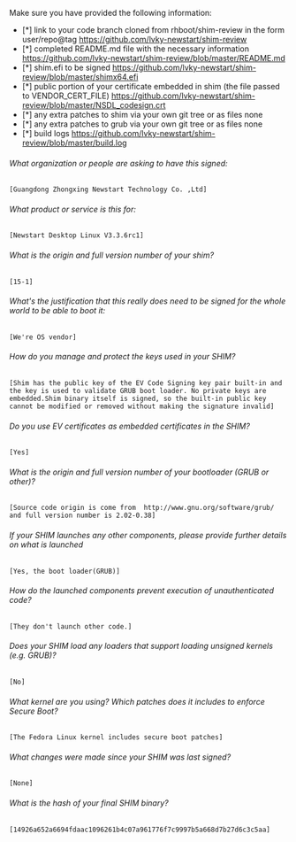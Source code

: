 Make sure you have provided the following information:

 - [*] link to your code branch cloned from rhboot/shim-review in the form user/repo@tag
	https://github.com/lvky-newstart/shim-review
 - [*] completed README.md file with the necessary information
	https://github.com/lvky-newstart/shim-review/blob/master/README.md
 - [*] shim.efi to be signed
	https://github.com/lvky-newstart/shim-review/blob/master/shimx64.efi
 - [*] public portion of your certificate embedded in shim (the file passed to VENDOR_CERT_FILE)
	https://github.com/lvky-newstart/shim-review/blob/master/NSDL_codesign.crt
 - [*] any extra patches to shim via your own git tree or as files
	none
 - [*] any extra patches to grub via your own git tree or as files
	none
 - [*] build logs
	https://github.com/lvky-newstart/shim-review/blob/master/build.log

###### What organization or people are asking to have this signed:
`[Guangdong Zhongxing Newstart Technology Co. ,Ltd]`

###### What product or service is this for:
`[Newstart Desktop Linux V3.3.6rc1]`

###### What is the origin and full version number of your shim?
`[15-1]`

###### What's the justification that this really does need to be signed for the whole world to be able to boot it:
`[We're OS vendor]`

###### How do you manage and protect the keys used in your SHIM?
`[Shim has the public key of the EV Code Signing key pair built-in and the key is used to validate GRUB boot loader. No private keys are embedded.Shim binary itself is signed, so the built-in public key cannot be modified or removed without making the signature invalid]`

###### Do you use EV certificates as embedded certificates in the SHIM?
`[Yes]`

###### What is the origin and full version number of your bootloader (GRUB or other)?
`[Source code origin is come from  http://www.gnu.org/software/grub/ and full version number is 2.02-0.38]`

###### If your SHIM launches any other components, please provide further details on what is launched
`[Yes, the boot loader(GRUB)]`

###### How do the launched components prevent execution of unauthenticated code?
`[They don't launch other code.]`

###### Does your SHIM load any loaders that support loading unsigned kernels (e.g. GRUB)?
`[No]`

###### What kernel are you using? Which patches does it includes to enforce Secure Boot?
`[The Fedora Linux kernel includes secure boot patches]`

###### What changes were made since your SHIM was last signed?
`[None]`

###### What is the hash of your final SHIM binary?
`[14926a652a6694fdaac1096261b4c07a961776f7c9997b5a668d7b27d6c3c5aa]`
